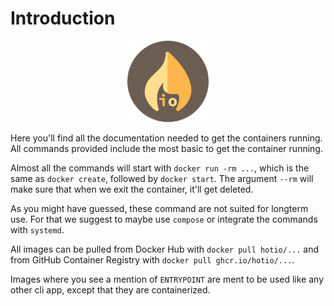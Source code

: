 # Introduction

<p align="center""><img src="/img/logo.png" alt="Logo" height="130" width="130"></p>

Here you'll find all the documentation needed to get the containers running. All commands provided include the most basic to get the container running.

Almost all the commands will start with `docker run -rm ...`, which is the same as `docker create`, followed by `docker start`. The argument `--rm` will make sure that when we exit the container, it'll get deleted.

As you might have guessed, these command are not suited for longterm use. For that we suggest to maybe use `compose` or integrate the commands with `systemd`.

All images can be pulled from Docker Hub with `docker pull hotio/...` and from GitHub Container Registry with `docker pull ghcr.io/hotio/...`.

Images where you see a mention of `ENTRYPOINT` are ment to be used like any other cli app, except that they are containerized.
